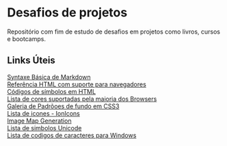 # Desafios de projetos
Repositório com fim de estudo de desafios em projetos como livros, cursos e bootcamps.

## Links Úteis
[Syntaxe Básica de Markdown](https://www.markdownguide.org/basic-syntax/)<br>
[Referência HTML com suporte para navegadores](https://www.w3schools.com/tags/ref_html_browsersupport.asp)<br>
[Códigos de símbolos em HTML](https://symbl.cc/pt/html-entities/)<br>
[Lista de cores suportadas pela maioria dos Browsers](https://www.w3schools.com/colors/colors_names.asp)<br>
[Galeria de Padrõoes de fundo em CSS3](https://projects.verou.me/css3patterns/)<br>
[Lista de icones - IonIcons](https://ionic.io/ionicons)<br>
[Image Map Generation](https://www.image-map.net/)<br>
[Lista de simbolos Unicode](https://symbl.cc/pt/unicode-table/)<br>
[Lista de codigos de caracteres para Windows](https://support.microsoft.com/pt-br/office/insira-tabela-de-caracteres-ascii-ou-unicode-d13f58d3-7bcb-44a7-a4d5-972ee12e50e0#bmcharactermap)<br>
